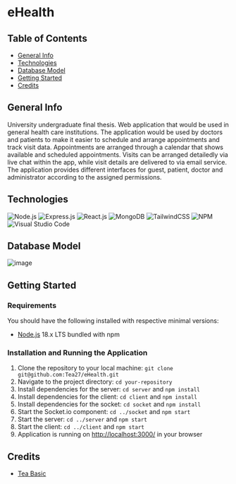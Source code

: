 # eHealth

## Table of Contents

* [General Info](#general-info)
* [Technologies](#technologies)
* [Database Model](#database-model)
* [Getting Started](#getting-started)
* [Credits](#credits)


## General Info

University undergraduate final thesis. Web application that would be used in general health care institutions. The application would be used by doctors and patients to make it easier to schedule and arrange appointments and track visit data. Appointments are arranged through a calendar that shows available and scheduled appointments. Visits can be arranged detailedly via live chat within the app, while visit details are delivered to via email service. The application provides different interfaces for guest, patient, doctor and administrator according to the assigned permissions.

## Technologies

![Node.js](https://img.shields.io/badge/Node.js-339933.svg?style=for-the-badge&logo=Node.js&logoColor=white)
![Express.js](https://img.shields.io/badge/Express.js-000000.svg?style=for-the-badge&logo=Express&logoColor=white)
![React.js](https://img.shields.io/badge/React.js-61DAFB.svg?style=for-the-badge&logo=React&logoColor=white)
![MongoDB](https://img.shields.io/badge/MongoDB-47A248.svg?style=for-the-badge&logo=MongoDB&logoColor=white)
![TailwindCSS](https://img.shields.io/badge/Tailwind%20CSS-06B6D4.svg?style=for-the-badge&logo=Tailwind-CSS&logoColor=white)
![NPM](https://img.shields.io/badge/NPM-%23CB3837.svg?style=for-the-badge&logo=npm&logoColor=white)
![Visual Studio Code](https://img.shields.io/badge/Visual%20Studio%20Code-0078d7.svg?style=for-the-badge&logo=visual-studio-code&logoColor=white)

## Database Model

![image](https://github.com/Tea27/eHealth/assets/79653091/d286ae66-76c4-477a-91b4-45f66d463d2e)

## Getting Started

### Requirements

You should have the following installed with respective minimal versions:

- [Node.js](https://nodejs.org/en/) 18.x LTS bundled with npm

### Installation and Running the Application

1. Clone the repository to your local machine: `git clone git@github.com:Tea27/eHealth.git`
2. Navigate to the project directory: `cd your-repository`
3. Install dependencies for the server: `cd server` and `npm install`
4. Install dependencies for the client: `cd client` and `npm install`
5. Install dependencies for the socket: `cd socket` and `npm install`
6. Start the Socket.io component: `cd ../socket` and `npm start`
7. Start the server: `cd ../server` and `npm start`
8. Start the client: `cd ../client` and `npm start`
9. Application is running on [http://localhost:3000/](https://teamstructor.test/) in your browser


## Credits

* [Tea Basic](https://github.com/Tea27)

